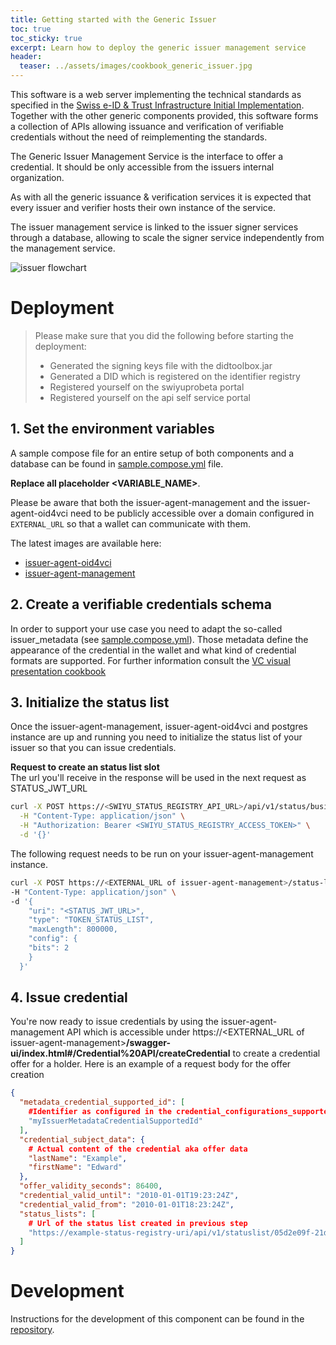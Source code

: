 ```yaml
---
title: Getting started with the Generic Issuer
toc: true
toc_sticky: true
excerpt: Learn how to deploy the generic issuer management service
header:
  teaser: ../assets/images/cookbook_generic_issuer.jpg
---
```


This software is a web server implementing the technical standards as specified in the [Swiss e-ID & Trust Infrastructure Initial Implementation](https://swiyu-admin-ch.github.io/initial-technology/). Together with the other generic components provided, this software forms a collection of APIs allowing issuance and verification of verifiable credentials without the need of reimplementing the standards.

The Generic Issuer Management Service is the interface to offer a credential. It should be only accessible from the issuers internal organization.

As with all the generic issuance & verification services it is expected that every issuer and verifier hosts their own instance of the service.

The issuer management service is linked to the issuer signer services through a database, allowing to scale the signer service independently from the management service.

![issuer flowchart](../../assets/images/cookbook_generic_issuer_model.png)

# Deployment

> Please make sure that you did the following before starting the deployment:
> - Generated the signing keys file with the didtoolbox.jar
> - Generated a DID which is registered on the identifier registry
> - Registered yourself on the swiyuprobeta portal
> - Registered yourself on the api self service portal

## 1. Set the environment variables

A sample compose file for an entire setup of both components and a database can be found in [sample.compose.yml](https://github.com/swiyu-admin-ch/eidch-issuer-agent-management/blob/main/sample.compose.yml) file.

**Replace all placeholder <VARIABLE_NAME>**.

Please be aware that both the issuer-agent-management and the issuer-agent-oid4vci need to be publicly accessible over a domain configured in `EXTERNAL_URL` so that a wallet can communicate with them.

The latest images are available here:

- [issuer-agent-oid4vci](https://github.com/orgs/swiyu-admin-ch/packages/container/package/eidch-issuer-agent-oid4vci)
- [issuer-agent-management](https://github.com/orgs/swiyu-admin-ch/packages/container/package/eidch-issuer-agent-management)

## 2. Create a verifiable credentials schema

In order to support your use case you need to adapt the so-called issuer_metadata (see [sample.compose.yml](https://github.com/swiyu-admin-ch/eidch-issuer-agent-management/blob/main/sample.compose.yml#L85)).
Those metadata define the appearance of the credential in the wallet and what kind of credential formats are supported.
For further information consult the [VC visual presentation cookbook](https://swiyu-admin-ch.github.io/cookbooks/vc-visual-presentation/)

## 3. Initialize the status list

Once the issuer-agent-management, issuer-agent-oid4vci and postgres instance are up and running you need to initialize the status list of your issuer so that you can issue credentials.

**Request to create an status list slot**  
The url you'll receive in the response will be used in the next request as STATUS_JWT_URL

```bash
curl -X POST https://<SWIYU_STATUS_REGISTRY_API_URL>/api/v1/status/business-entities/<SWIYU_PARTNER_ID>/status-list-entries/ \
  -H "Content-Type: application/json" \
  -H "Authorization: Bearer <SWIYU_STATUS_REGISTRY_ACCESS_TOKEN>" \
  -d '{}'


```

The following request needs to be run on your issuer-agent-management instance.

```bash
curl -X POST https://<EXTERNAL_URL of issuer-agent-management>/status-list \
-H "Content-Type: application/json" \
-d '{
    "uri": "<STATUS_JWT_URL>",
    "type": "TOKEN_STATUS_LIST",
    "maxLength": 800000,
    "config": {
    "bits": 2
    }
  }'

```

## 4. Issue credential

You're now ready to issue credentials by using the issuer-agent-management API which is accessible under
https://<EXTERNAL_URL of issuer-agent-management>**/swagger-ui/index.html#/Credential%20API/createCredential** to create
a credential offer for a holder. Here is an example of a request body for the offer creation

```json
{
  "metadata_credential_supported_id": [
    #Identifier as configured in the credential_configurations_supported section of the issuer_metadata
    "myIssuerMetadataCredentialSupportedId"
  ],
  "credential_subject_data": {
    # Actual content of the credential aka offer data
    "lastName": "Example",
    "firstName": "Edward"
  },
  "offer_validity_seconds": 86400,
  "credential_valid_until": "2010-01-01T19:23:24Z",
  "credential_valid_from": "2010-01-01T18:23:24Z",
  "status_lists": [
    # Url of the status list created in previous step
    "https://example-status-registry-uri/api/v1/statuslist/05d2e09f-21dc-4699-878f-89a8a2222c67.jwt"
  ]
}
```

# Development

Instructions for the development of this component can be found in the [repository](https://github.com/swiyu-admin-ch/eidch-issuer-agent-management).
